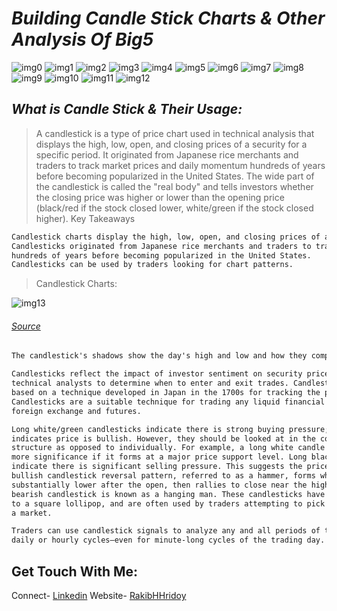 # *Building Candle Stick Charts & Other Analysis Of Big5*
![img0](images/i0.png)
![img1](images/i1.png)
![img2](images/i2.png)
![img3](images/i3.png)
![img4](images/i4.png)
![img5](images/i5.png)
![img6](images/i6.png)
![img7](images/i7.png)
![img8](images/i8.png)
![img9](images/i9.png)
![img10](images/i10.png)
![img11](images/i11.png)
![img12](images/i17.png)

## *What is Candle Stick & Their Usage:*
> A candlestick is a type of price chart used in technical analysis that displays the high, low, open, and closing prices of a security for a specific period. It originated from Japanese rice merchants and traders to track market prices and daily momentum hundreds of years before becoming popularized in the United States. The wide part of the candlestick is called the "real body" and tells investors whether the closing price was higher or lower than the opening price (black/red if the stock closed lower, white/green if the stock closed higher).
Key Takeaways
```xml
Candlestick charts display the high, low, open, and closing prices of a security for a specific period.
Candlesticks originated from Japanese rice merchants and traders to track market prices and daily momentum 
hundreds of years before becoming popularized in the United States.
Candlesticks can be used by traders looking for chart patterns.
```

>Candlestick Charts:

![img13](images/define.png)
###### [Source](https://www.investopedia.com/terms/c/candlestick.asp)
```xml
The candlestick's shadows show the day's high and low and how they compare to the open and close. A candlestick's shape varies based on the relationship between the day's high, low, opening and closing prices.

Candlesticks reflect the impact of investor sentiment on security prices and are used by 
technical analysts to determine when to enter and exit trades. Candlestick charting is 
based on a technique developed in Japan in the 1700s for tracking the price of rice. 
Candlesticks are a suitable technique for trading any liquid financial asset such as stocks, 
foreign exchange and futures.

Long white/green candlesticks indicate there is strong buying pressure; this typically 
indicates price is bullish. However, they should be looked at in the context of the market 
structure as opposed to individually. For example, a long white candle is likely to have 
more significance if it forms at a major price support level. Long black/red candlesticks 
indicate there is significant selling pressure. This suggests the price is bearish. A common  
bullish candlestick reversal pattern, referred to as a hammer, forms when price moves 
substantially lower after the open, then rallies to close near the high. The equivalent 
bearish candlestick is known as a hanging man. These candlesticks have a similar appearance 
to a square lollipop, and are often used by traders attempting to pick a top or bottom in  
a market.

Traders can use candlestick signals to analyze any and all periods of trading including 
daily or hourly cycles—even for minute-long cycles of the trading day.
```

## Get Touch With Me:
Connect- [Linkedin](https://linkedin.com/in/rakibhhridoy)
Website- [RakibHHridoy](https://rakibhhridoy.github.io)
